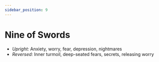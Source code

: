```yaml
---
sidebar_position: 9
---
```


# Nine of Swords

- *Upright:* Anxiety, worry, fear, depression, nightmares
- *Reversed:* Inner turmoil, deep-seated fears, secrets, releasing worry